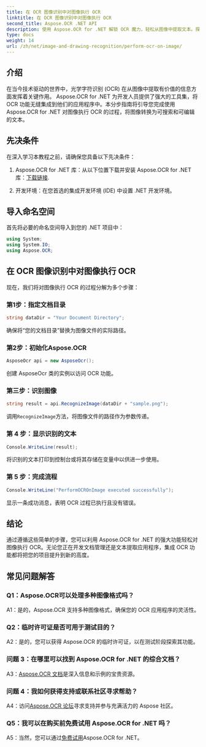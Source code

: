 ```yaml
---
title: 在 OCR 图像识别中对图像执行 OCR
linktitle: 在 OCR 图像识别中对图像执行 OCR
second_title: Aspose.OCR .NET API
description: 使用 Aspose.OCR for .NET 解锁 OCR 魔力，轻松从图像中提取文本。探索无缝集成教程。
type: docs
weight: 14
url: /zh/net/image-and-drawing-recognition/perform-ocr-on-image/
---
```

## 介绍

在当今技术驱动的世界中，光学字符识别 (OCR) 在从图像中提取有价值的信息方面发挥着关键作用。 Aspose.OCR for .NET 为开发人员提供了强大的工具集，将 OCR 功能无缝集成到他们的应用程序中。本分步指南将引导您完成使用 Aspose.OCR for .NET 对图像执行 OCR 的过程，将图像转换为可搜索和可编辑的文本。

## 先决条件

在深入学习本教程之前，请确保您具备以下先决条件：

1.  Aspose.OCR for .NET 库：从以下位置下载并安装 Aspose.OCR for .NET 库：[下载链接](https://releases.aspose.com/ocr/net/).

2. 开发环境：在您首选的集成开发环境 (IDE) 中设置 .NET 开发环境。

## 导入命名空间

首先将必要的命名空间导入到您的 .NET 项目中：

```csharp
using System;
using System.IO;
using Aspose.OCR;
```

## 在 OCR 图像识别中对图像执行 OCR

现在，我们将对图像执行 OCR 的过程分解为多个步骤：

### 第1步：指定文档目录

```csharp
string dataDir = "Your Document Directory";
```

确保将“您的文档目录”替换为图像文件的实际路径。

### 第2步：初始化Aspose.OCR

```csharp
AsposeOcr api = new AsposeOcr();
```

创建 AsposeOcr 类的实例以访问 OCR 功能。

### 第三步：识别图像

```csharp
string result = api.RecognizeImage(dataDir + "sample.png");
```

调用`RecognizeImage`方法，将图像文件的路径作为参数传递。

### 第 4 步：显示识别的文本

```csharp
Console.WriteLine(result);
```

将识别的文本打印到控制台或将其存储在变量中以供进一步使用。

### 第 5 步：完成流程

```csharp
Console.WriteLine("PerformOCROnImage executed successfully");
```

显示一条成功消息，表明 OCR 过程已执行且没有错误。

## 结论

通过遵循这些简单的步骤，您可以利用 Aspose.OCR for .NET 的强大功能轻松对图像执行 OCR。无论您正在开发文档管理还是文本提取应用程序，集成 OCR 功能都将把您的项目提升到新的高度。

## 常见问题解答

### Q1：Aspose.OCR可以处理多种图像格式吗？

A1：是的，Aspose.OCR 支持多种图像格式，确保您的 OCR 应用程序的灵活性。

### Q2：临时许可证是否可用于测试目的？

A2：是的，您可以获得 Aspose.OCR 的临时许可证，以在测试阶段探索其功能。

### 问题 3：在哪里可以找到 Aspose.OCR for .NET 的综合文档？

 A3：[Aspose.OCR 文档](https://reference.aspose.com/ocr/net/)是深入信息和示例的宝贵资源。

### 问题 4：我如何获得支持或联系社区寻求帮助？

 A4：访问[Aspose.OCR 论坛](https://forum.aspose.com/c/ocr/16)寻求支持并参与充满活力的 Aspose 社区。

### Q5：我可以在购买前免费试用 Aspose.OCR for .NET 吗？

 A5：当然，您可以通过[免费试用](https://releases.aspose.com/)Aspose.OCR for .NET。